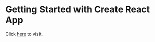 # Getting Started with Create React App

Click [here](https://shiyuli05.github.io/basic-webpage/) to visit.